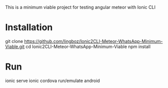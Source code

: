 This is a minimum viable project for testing angular meteor with Ionic CLI

# Installation
git clone https://github.com/lingboz/Ionic2CLI-Meteor-WhatsApp-Minimum-Viable.git
cd Ionic2CLI-Meteor-WhatsApp-Minimum-Viable
npm install

# Run
ionic serve
ionic cordova run/emulate android
